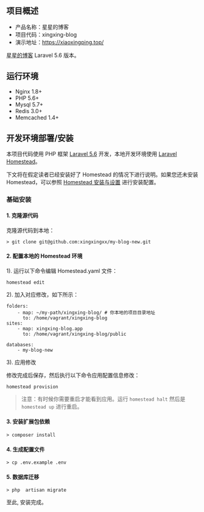 
## 项目概述

* 产品名称：星星的博客
* 项目代码：xingxing-blog
* 演示地址：https://xiaoxingping.top/

[星星的博客](https://github.com/xingxingxx/xingxing-blog) Laravel 5.6 版本。

## 运行环境

- Nginx 1.8+
- PHP 5.6+
- Mysql 5.7+
- Redis 3.0+
- Memcached 1.4+

## 开发环境部署/安装

本项目代码使用 PHP 框架 [Laravel 5.6](https://doc.laravel-china.org/docs/5.6/) 开发，本地开发环境使用 [Laravel Homestead](https://doc.laravel-china.org/docs/5.1/homestead)。

下文将在假定读者已经安装好了 Homestead 的情况下进行说明。如果您还未安装 Homestead，可以参照 [Homestead 安装与设置](https://doc.laravel-china.org/docs/5.6/homestead#installation-and-setup) 进行安装配置。

### 基础安装

#### 1. 克隆源代码

克隆源代码到本地：

    > git clone git@github.com:xingxingxx/my-blog-new.git

#### 2. 配置本地的 Homestead 环境

1). 运行以下命令编辑 Homestead.yaml 文件：

```shell
homestead edit
```

2). 加入对应修改，如下所示：

```
folders:
    - map: ~/my-path/xingxing-blog/ # 你本地的项目目录地址
      to: /home/vagrant/xingxing-blog
sites:
    - map: xingxing-blog.app
      to: /home/vagrant/xingxing-blog/public

databases:
    - my-blog-new
```

3). 应用修改

修改完成后保存，然后执行以下命令应用配置信息修改：

```shell
homestead provision
```

> 注意：有时候你需要重启才能看到应用。运行 `homestead halt` 然后是 `homestead up` 进行重启。

#### 3. 安装扩展包依赖

    > composer install

#### 4. 生成配置文件

    > cp .env.example .env

#### 5. 数据库迁移

    > php  artisan migrate


至此, 安装完成。
